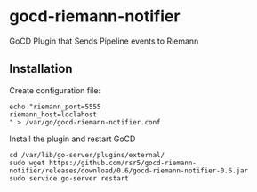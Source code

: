 # gocd-riemann-notifier
GoCD Plugin that Sends Pipeline events to Riemann

## Installation

Create configuration file:

```
echo "riemann_port=5555
riemann_host=loclahost
" > /var/go/gocd-riemann-notifier.conf
```

Install the plugin and restart GoCD

```
cd /var/lib/go-server/plugins/external/
sudo wget https://github.com/rsr5/gocd-riemann-notifier/releases/download/0.6/gocd-riemann-notifier-0.6.jar
sudo service go-server restart
```
